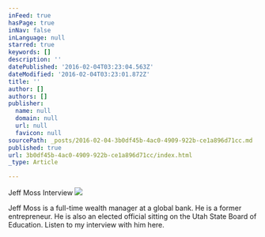 ```yaml
---
inFeed: true
hasPage: true
inNav: false
inLanguage: null
starred: true
keywords: []
description: ''
datePublished: '2016-02-04T03:23:04.563Z'
dateModified: '2016-02-04T03:23:01.872Z'
title: ''
author: []
authors: []
publisher:
  name: null
  domain: null
  url: null
  favicon: null
sourcePath: _posts/2016-02-04-3b0df45b-4ac0-4909-922b-ce1a896d71cc.md
published: true
url: 3b0df45b-4ac0-4909-922b-ce1a896d71cc/index.html
_type: Article

---
```

Jeff Moss Interview
![](https://the-grid-user-content.s3-us-west-2.amazonaws.com/99630840-fad4-4ba4-8cdd-ac65cfb90eae.jpg)

Jeff Moss is a full-time wealth manager at a global bank. He is a former entrepreneur. He is also an elected official sitting on the Utah State Board of Education. Listen to my interview with him here.